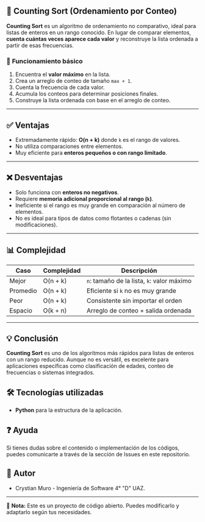 ## 🔄 **Counting Sort (Ordenamiento por Conteo)**

**Counting Sort** es un algoritmo de ordenamiento no comparativo, ideal para listas de enteros en un rango conocido. En lugar de comparar elementos, **cuenta cuántas veces aparece cada valor** y reconstruye la lista ordenada a partir de esas frecuencias.


### 🧠 **Funcionamiento básico**

1. Encuentra el **valor máximo** en la lista.
2. Crea un arreglo de conteo de tamaño `max + 1`.
3. Cuenta la frecuencia de cada valor.
4. Acumula los conteos para determinar posiciones finales.
5. Construye la lista ordenada con base en el arreglo de conteo.

---

## ✅ **Ventajas**

- Extremadamente rápido: **O(n + k)** donde `k` es el rango de valores.
- No utiliza comparaciones entre elementos.
- Muy eficiente para **enteros pequeños o con rango limitado**.

---

## ❌ **Desventajas**

- Solo funciona con **enteros no negativos**.
- Requiere **memoria adicional proporcional al rango (`k`)**.
- Ineficiente si el rango es muy grande en comparación al número de elementos.
- No es ideal para tipos de datos como flotantes o cadenas (sin modificaciones).

---

## 📊 **Complejidad**

| Caso       | Complejidad     | Descripción                                |
|------------|------------------|--------------------------------------------|
| Mejor      | O(n + k)         | `n`: tamaño de la lista, `k`: valor máximo |
| Promedio   | O(n + k)         | Eficiente si `k` no es muy grande          |
| Peor       | O(n + k)         | Consistente sin importar el orden          |
| Espacio    | O(k + n)         | Arreglo de conteo + salida ordenada        |
---

## 💡 **Conclusión**

**Counting Sort** es uno de los algoritmos más rápidos para listas de enteros con un rango reducido. Aunque no es versátil, es excelente para aplicaciones específicas como clasificación de edades, conteo de frecuencias o sistemas integrados.

## 🛠️ Tecnologías utilizadas

- **Python** para la estructura de la aplicación.

## ❓ Ayuda

Si tienes dudas sobre el contenido o implementación de los códigos, puedes comunicarte a través de la sección de Issues en este repositorio.

## 👥 Autor

- Crystian Muro - Ingeniería de Software 4° "D" UAZ.

---

📌 **Nota:** Este es un proyecto de código abierto. Puedes modificarlo y adaptarlo según tus necesidades.
